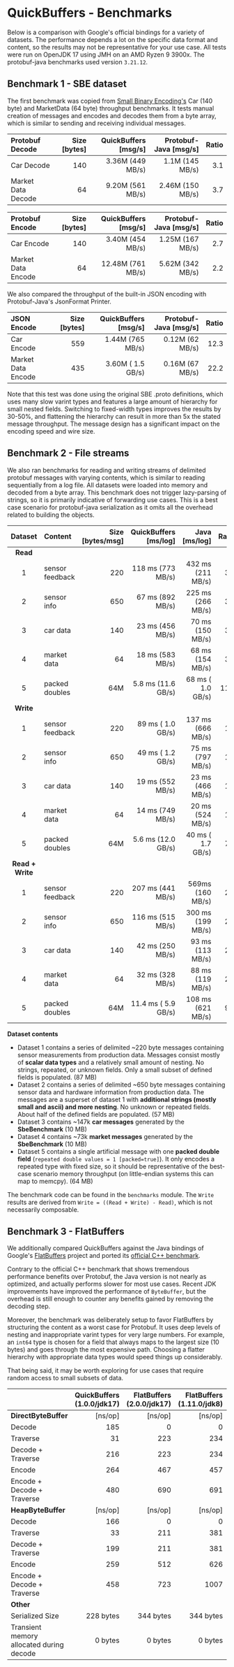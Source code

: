 # QuickBuffers - Benchmarks
  
Below is a comparison with Google's official bindings for a variety of datasets. The performance depends a lot on the specific data format and content, so the results may not be representative for your use case. All tests were run on OpenJDK 17 using JMH on an AMD Ryzen 9 3900x. The protobuf-java benchmarks used version `3.21.12`.

## Benchmark 1 - SBE dataset

The first benchmark was copied from [Small Binary Encoding's](https://mechanical-sympathy.blogspot.com/2014/05/simple-binary-encoding.html) Car (140 byte) and MarketData (64 byte) throughput benchmarks. It tests manual creation of messages and encodes and decodes them from a byte array, which is similar to sending and receiving individual messages.

<!-- car multiplier: 140 * 1000 / (1024*1024) = 0.1335 = -->
<!-- market multiplier: 64 * 1000 / (1024*1024) = 0.061 = -->

| Protobuf Decode | Size [bytes] | QuickBuffers [msg/s] | Protobuf-Java [msg/s] | Ratio
| :----------- | -----------: | -----------: |----------------------:| -----------: |
| Car Decode | 140 | 3.36M (449 MB/s) |       1.1M (145 MB/s) |  3.1  
| Market Data Decode | 64 | 9.20M (561 MB/s) |      2.46M (150 MB/s) |  3.7

| Protobuf Encode | Size [bytes] | QuickBuffers [msg/s] | Protobuf-Java [msg/s] | Ratio
| :----------- | -----------: | -----------: |----------------------:| -----------: |
| Car Encode | 140 | 3.40M (454 MB/s) |      1.25M (167 MB/s) |  2.7 
| Market Data Encode | 64 | 12.48M (761 MB/s) |      5.62M (342 MB/s) |  2.2  

We also compared the throughput of the built-in JSON encoding with Protobuf-Java's JsonFormat Printer.

<!-- car mutliplier: 559 * 1000 / (1024*1024) = 0.5331 = -->
<!-- market multiplier: 435 * 1000 / (1024*1024) = 0.415 = -->

| JSON Encode | Size [bytes] | QuickBuffers [msg/s] | Protobuf-Java [msg/s] | Ratio
| :----------- |-----------------------: |-----------------------:|--------------------------:| -----------: |
| Car Encode  | 559 |     1.44M (765 MB/s)     |       0.12M (62 MB/s)        |  12.3  
| Market Data Encode | 435 |     3.60M ( 1.5 GB/s)     |       0.16M (67 MB/s)        |  22.2

Note that this test was done using the original SBE .proto definitions, which uses many slow varint types and features a large amount of hierarchy for small nested fields. Switching to fixed-width types improves the results by 30-50%, and flattening the hierarchy can result in more than 5x the stated message throughput. The message design has a significant impact on the encoding speed and wire size.

## Benchmark 2 - File streams

We also ran benchmarks for reading and writing streams of delimited protobuf messages with varying contents, which is similar to reading sequentially from a log file. All datasets were loaded into memory and decoded from a byte array. This benchmark does not trigger lazy-parsing of strings, so it is primarily indicative of forwarding use cases. This is a best case scenario for protobuf-java serialization as it omits all the overhead related to building the objects.

| Dataset | Content         | Size [bytes/msg] | QuickBuffers [ms/log] |     Java [ms/log] |         Ratio 
| :-----------: |:----------------| -----------: |----------------------:|------------------:|--------------:|
| **Read**   |  
| 1 | sensor feedback    | 220 |     118 ms (773 MB/s) | 432 ms (211 MB/s) |           3.7 
| 2 | sensor info | 650 |      67 ms (892 MB/s) | 225 ms (266 MB/s) |           3.4 
| 3 | car data        | 140 |      23 ms (456 MB/s) |  70 ms (150 MB/s) |           3.0 
| 4 | market data     | 64 |      18 ms (583 MB/s) |  68 ms (154 MB/s) |           3.8 
| 5 | packed doubles  | 64M |    5.8 ms (11.6 GB/s) | 68 ms ( 1.0 GB/s) |          11.6 
|  **Write**  |                 |
| 1 | sensor feedback         | 220 |     89 ms ( 1.0 GB/s) | 137 ms (666 MB/s) |           1.5 
| 2 | sensor info | 650 |     49 ms ( 1.2 GB/s) |  75 ms (797 MB/s) |           1.5 
| 3 | car data        | 140 |      19 ms (552 MB/s) |  23 ms (466 MB/s) |           1.2 
| 4 | market data     | 64 |      14 ms (749 MB/s) |  20 ms (524 MB/s) |            1.4 
| 5 | packed doubles  | 64M |    5.6 ms (12.0 GB/s) | 40 ms ( 1.7 GB/s) |           7.1 
| **Read + Write**   | 
| 1 | sensor feedback         | 220 |     207 ms (441 MB/s) |  569ms (160 MB/s) |           2.7 
| 2 | sensor info | 650 |     116 ms (515 MB/s) | 300 ms (199 MB/s) |           2.6 
| 3 | car data        | 140 |      42 ms (250 MB/s) |  93 ms (113 MB/s) |           2.2
| 4 | market data     | 64 |      32 ms (328 MB/s) |  88 ms (119 MB/s) |           2.8 
| 5 | packed doubles  | 64M |   11.4 ms ( 5.9 GB/s) | 108 ms (621 MB/s) |           9.5 

<!-- | 3  | ms (  MB/s) | ms (  MB/s)  | ms (  MB/s) | 0 -->

<!-- 
set1 = @(value) round(87*1024*1024 ./ (value*1E3));
set2 = @(value) round(57*1024*1024 ./ (value*1E3));
set3 = @(value) round(10*1024*1024 ./ (value*1E3));
set4 = @(value) round(10*1024*1024 ./ (value*1E3));
set5 = @(value) round(64*1024*1024 ./ (value*1E3)); 
-->

**Dataset contents**

* Dataset 1 contains a series of delimited ~220 byte messages containing sensor measurements from production data. Messages consist mostly of **scalar data types** and a relatively small amount of nesting. No strings, repeated, or unknown fields. Only a small subset of defined fields is populated. (87 MB)
* Dataset 2  contains a series of delimited ~650 byte messages containing sensor data and hardware information from production data. The messages are a superset of dataset 1 with **additional strings (mostly small and ascii) and more nesting**. No unknown or repeated fields. About half of the defined fields are populated. (57 MB)
* Dataset 3 contains ~147k **car messages** generated by the **SbeBenchmark** (10 MB)
* Dataset 4 contains ~73k **market messages** generated by the  **SbeBenchmark** (10 MB)
* Dataset 5 contains a single artificial message with one **packed double field** (`repeated double values = 1 [packed=true]`). It only encodes a repeated type with fixed size, so it should be representative of the best-case scenario memory throughput (on little-endian systems this can map to memcpy). (64 MB)
   
The benchmark code can be found in the `benchmarks` module. The `Write` results are derived from `Write = ((Read + Write) - Read)`, which is not necessarily composable.
   
## Benchmark 3 - FlatBuffers

We additionally compared QuickBuffers against the Java bindings of Google's [FlatBuffers](https://google.github.io/flatbuffers/) project and ported its [official C++ benchmark](https://google.github.io/flatbuffers/flatbuffers_benchmarks.html). 

Contrary to the official C++ benchmark that shows tremendous performance benefits over Protobuf, the Java version is not nearly as optimized, and actually performs slower for most use cases. Recent JDK improvements have improved the performance of `ByteBuffer`, but the overhead is still enough to counter any benefits gained by removing the decoding step. 

Moreover, the benchmark was deliberately setup to favor FlatBuffers by structuring the content as a worst case for Protobuf. It uses deep levels of nesting and inappropriate varint types for very large numbers. For example, an `int64` type is chosen for a field that always maps to the largest size (10 bytes) and goes through the most expensive path. Choosing a flatter hierarchy with appropriate data types would speed things up considerably.

That being said, it may be worth exploring for use cases that require random access to small subsets of data.

| | QuickBuffers (1.0.0/jdk17) | FlatBuffers (2.0.0/jdk17) | FlatBuffers (1.11.0/jdk8) | FlatBuffers (1.10.0/jdk8) | Ratio
| :----------- | -----------: | -----------: | -----------: | -----------: | -----------: |
| **DirectByteBuffer** | [ns/op] | [ns/op] | [ns/op] | [ns/op] |  
| Decode             | 185 | 0 |  0 | 0 |  0.0
| Traverse           | 31 | 223 | 234 | 321 |  7.2
| Decode + Traverse | 216 | 223 | 234 | 321 | 1.0
| Encode             | 264 | 467 | 457 | 649 |  1.8
| Encode + Decode + Traverse | 480 | 690 | 691 | 970 |  1.4
| **HeapByteBuffer**  | [ns/op] | [ns/op] | [ns/op] | [ns/op] |  
| Decode             | 166 | 0 | 0 | 0 |  0.0  
| Traverse           | 33 | 211 | 381 | 427 |  6.4
| Decode + Traverse | 199 | 211 | 381 | 427 | 1.1
| Encode             | 259 | 512 | 626 | 821 |  2.0
| Encode + Decode + Traverse | 458 | 723  | 1007 | 1248 |  1.6
| **Other**  
| Serialized Size   | 228 bytes | 344 bytes | 344 bytes | 344 bytes |  1.5
| Transient memory allocated during decode   | 0 bytes | 0 bytes | 0 bytes | 0 bytes | 1

